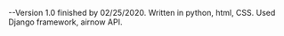 --Version 1.0 finished by 02/25/2020.
Written in python, html, CSS. Used Django framework, airnow API.